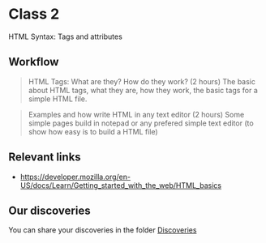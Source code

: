 # Class 2

HTML Syntax: Tags and attributes

## Workflow

> HTML Tags: What are they? How do they work? (2 hours)
The basic about HTML tags, what they are, how they work, the basic tags for a simple HTML file.

> Examples and how write HTML in any text editor (2 hours)
Some simple pages build in notepad or any prefered simple text editor (to show how easy is to build a HTML file)

## Relevant links

- https://developer.mozilla.org/en-US/docs/Learn/Getting_started_with_the_web/HTML_basics

## Our discoveries

You can share your discoveries in the folder [Discoveries](https://github.com/felipez3r0/openclasses/Examples/Classes/Class02/Discoveries)
